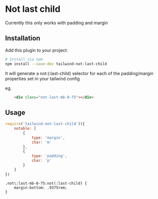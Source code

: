 # Not last child

Currently this only works with padding and margin

## Installation

Add this plugin to your project:

```bash
# Install via npm
npm install --save-dev tailwind-not-last-child
```

It will generate a not:(:last-child) selector for each of the padding/margin properties set in your tailwind config

eg.

```html
	<div class="not-last-mb-0-75"></div>
```

## Usage

```js
require('tailwind-not-last-child')({
	notable: [
		{
			type: 'margin',
			char: 'm'
		},
		{
			type: 'padding',
			char: 'p'
		}
	]
})
```

```
.not\:last-mb-0-75:not(:last-child) {
    margin-bottom: .9375rem;
}
```
